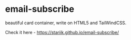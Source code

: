 # email-subscribe
beautiful card container, write on HTML5 and TailWindCSS.

Check it here - https://stariik.github.io/email-subscribe/
